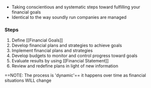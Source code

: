 - Taking conscientious and systematic steps toward fulfilling your financial goals
- Identical to the way soundly run companies are managed
### Steps
1. Define [[Financial Goals]]
2. Develop financial plans and strategies to achieve goals
3. Implement financial plans and strategies
4. Develop budgets to monitor and control progress toward goals
5. Evaluate results by using [[Financial Statement]]
6. Review and redefine plans in light of new information

==NOTE: The process is 'dynamic'==
		it happens over time as financial situations WILL change

